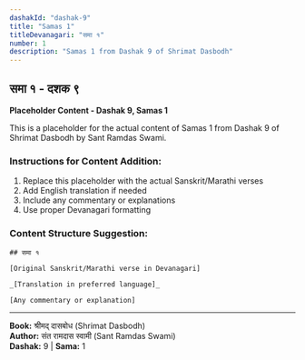 ```yaml
---
dashakId: "dashak-9"
title: "Samas 1"
titleDevanagari: "समा १"
number: 1
description: "Samas 1 from Dashak 9 of Shrimat Dasbodh"
---
```


## समा १ - दशक ९

<!-- TODO: Add the actual Sanskrit/Marathi content here -->

**Placeholder Content - Dashak 9, Samas 1**

This is a placeholder for the actual content of Samas 1 from Dashak 9 of Shrimat Dasbodh by Sant Ramdas Swami.

### Instructions for Content Addition:
1. Replace this placeholder with the actual Sanskrit/Marathi verses
2. Add English translation if needed
3. Include any commentary or explanations
4. Use proper Devanagari formatting

### Content Structure Suggestion:
```
## समा १

[Original Sanskrit/Marathi verse in Devanagari]

_[Translation in preferred language]_

[Any commentary or explanation]
```

---
**Book:** श्रीमद् दासबोध (Shrimat Dasbodh)  
**Author:** संत रामदास स्वामी (Sant Ramdas Swami)  
**Dashak:** 9 | **Sama:** 1
